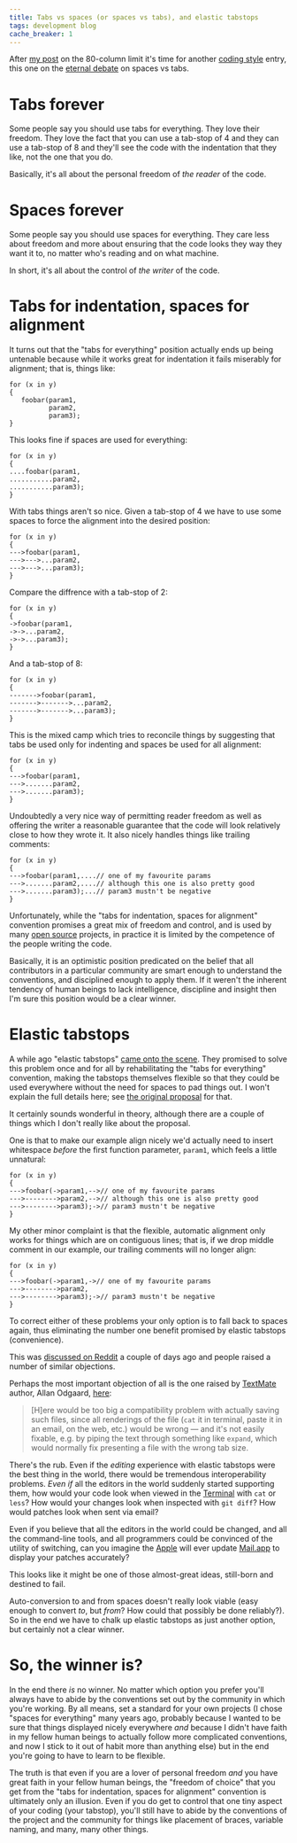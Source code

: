```yaml
---
title: Tabs vs spaces (or spaces vs tabs), and elastic tabstops
tags: development blog
cache_breaker: 1
---
```


After [my post](/blog/on-the-80-column-limit) on the 80-column limit it's time for another [coding style](/wiki/coding_style) entry, this one on the [eternal debate](http://www.emacswiki.org/emacs-se/IntelligentTabs) on spaces vs tabs.

# Tabs forever

Some people say you should use tabs for everything. They love their freedom. They love the fact that you can use a tab-stop of 4 and they can use a tab-stop of 8 and they'll see the code with the indentation that they like, not the one that you do.

Basically, it's all about the personal freedom of _the reader_ of the code.

# Spaces forever

Some people say you should use spaces for everything. They care less about freedom and more about ensuring that the code looks they way they want it to, no matter who's reading and on what machine.

In short, it's all about the control of _the writer_ of the code.

# Tabs for indentation, spaces for alignment

It turns out that the "tabs for everything" position actually ends up being untenable because while it works great for indentation it fails miserably for alignment; that is, things like:

    for (x in y)
    {
       foobar(param1,
              param2,
              param3);
    }

This looks fine if spaces are used for everything:

    for (x in y)
    {
    ....foobar(param1,
    ...........param2,
    ...........param3);
    }

With tabs things aren't so nice. Given a tab-stop of 4 we have to use some spaces to force the alignment into the desired position:

    for (x in y)
    {
    --->foobar(param1,
    --->--->...param2,
    --->--->...param3);
    }

Compare the diffrence with a tab-stop of 2:

    for (x in y)
    {
    ->foobar(param1,
    ->->...param2,
    ->->...param3);
    }

And a tab-stop of 8:

    for (x in y)
    {
    ------->foobar(param1,
    ------->------->...param2,
    ------->------->...param3);
    }

This is the mixed camp which tries to reconcile things by suggesting that tabs be used only for indenting and spaces be used for all alignment:

    for (x in y)
    {
    --->foobar(param1,
    --->.......param2,
    --->.......param3);
    }

Undoubtedly a very nice way of permitting reader freedom as well as offering the writer a reasonable guarantee that the code will look relatively close to how they wrote it. It also nicely handles things like trailing comments:

    for (x in y)
    {
    --->foobar(param1,....// one of my favourite params
    --->.......param2,....// although this one is also pretty good
    --->.......param3);...// param3 mustn't be negative
    }

Unfortunately, while the "tabs for indentation, spaces for alignment" convention promises a great mix of freedom and control, and is used by many [open source](/wiki/open_source) projects, in practice it is limited by the competence of the people writing the code.

Basically, it is an optimistic position predicated on the belief that all contributors in a particular community are smart enough to understand the conventions, and disciplined enough to apply them. If it weren't the inherent tendency of human beings to lack intelligence, discipline and insight then I'm sure this position would be a clear winner.

# Elastic tabstops

A while ago "elastic tabstops" [came onto the scene](http://nickgravgaard.com/elastictabstops/). They promised to solve this problem once and for all by rehabilitating the "tabs for everything" convention, making the tabstops themselves flexible so that they could be used everywhere without the need for spaces to pad things out. I won't explain the full details here; see [the original proposal](http://nickgravgaard.com/elastictabstops/) for that.

It certainly sounds wonderful in theory, although there are a couple of things which I don't really like about the proposal.

One is that to make our example align nicely we'd actually need to insert whitespace _before_ the first function parameter, `param1`, which feels a little unnatural:

    for (x in y)
    {
    --->foobar(->param1,-->// one of my favourite params
    --->-------->param2,-->// although this one is also pretty good
    --->-------->param3);->// param3 mustn't be negative
    }

My other minor complaint is that the flexible, automatic alignment only works for things which are on contiguous lines; that is, if we drop middle comment in our example, our trailing comments will no longer align:

    for (x in y)
    {
    --->foobar(->param1,->// one of my favourite params
    --->-------->param2,
    --->-------->param3);->// param3 mustn't be negative
    }

To correct either of these problems your only option is to fall back to spaces again, thus eliminating the number one benefit promised by elastic tabstops (convenience).

This was [discussed on Reddit](http://www.reddit.com/r/programming/comments/8mebl/ive_been_waiting_for_this_for_ages_is_this_the/) a couple of days ago and people raised a number of similar objections.

Perhaps the most important objection of all is the one raised by [TextMate](/wiki/TextMate) author, Allan Odgaard, [here](http://blog.macromates.com/2006/elastic-tabs/):

> \[H\]ere would be too big a compatibility problem with actually saving such files, since all renderings of the file (`cat` it in terminal, paste it in an email, on the web, etc.) would be wrong — and it's not easily fixable, e.g. by piping the text through something like `expand`, which would normally fix presenting a file with the wrong tab size.

There's the rub. Even if the _editing_ experience with elastic tabstops were the best thing in the world, there would be tremendous interoperability problems. _Even if_ all the editors in the world suddenly started supporting them, how would your code look when viewed in the [Terminal](/wiki/Terminal) with `cat` or `less`? How would your changes look when inspected with `git diff`? How would patches look when sent via email?

Even if you believe that all the editors in the world could be changed, and all the command-line tools, and all programmers could be convinced of the utility of switching, can you imagine the [Apple](/wiki/Apple) will ever update [Mail.app](/wiki/Mail.app) to display your patches accurately?

This looks like it might be one of those almost-great ideas, still-born and destined to fail.

Auto-conversion to and from spaces doesn't really look viable (easy enough to convert _to_, but _from_? How could that possibly be done reliably?). So in the end we have to chalk up elastic tabstops as just another option, but certainly not a clear winner.

# So, the winner is?

In the end there _is_ no winner. No matter which option you prefer you'll always have to abide by the conventions set out by the community in which you're working. By all means, set a standard for your own projects (I chose "spaces for everything" many years ago, probably because I wanted to be sure that things displayed nicely everywhere _and_ because I didn't have faith in my fellow human beings to actually follow more complicated conventions, and now I stick to it out of habit more than anything else) but in the end you're going to have to learn to be flexible.

The truth is that even if you are a lover of personal freedom _and_ you have great faith in your fellow human beings, the "freedom of choice" that you get from the "tabs for indentation, spaces for alignment" convention is ultimately only an illusion. Even if you do get to control that one tiny aspect of your coding (your tabstop), you'll still have to abide by the conventions of the project and the community for things like placement of braces, variable naming, and many, many other things.
